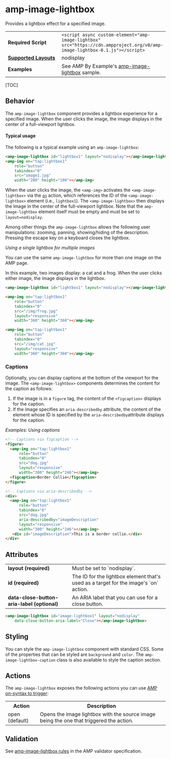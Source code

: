 <!---
Copyright 2015 The AMP HTML Authors. All Rights Reserved.

Licensed under the Apache License, Version 2.0 (the "License");
you may not use this file except in compliance with the License.
You may obtain a copy of the License at

      http://www.apache.org/licenses/LICENSE-2.0

Unless required by applicable law or agreed to in writing, software
distributed under the License is distributed on an "AS-IS" BASIS,
WITHOUT WARRANTIES OR CONDITIONS OF ANY KIND, either express or implied.
See the License for the specific language governing permissions and
limitations under the License.
-->

# amp-image-lightbox

Provides a lightbox effect for a specified image.

<table>
  <tr>
    <td width="40%"><strong>Required Script</strong></td>
    <td><code>&lt;script async custom-element="amp-image-lightbox" src="https://cdn.ampproject.org/v0/amp-image-lightbox-0.1.js">&lt;/script></code></td>
  </tr>
  <tr>
    <td class="col-fourty"><strong><a href="https://www.ampproject.org/docs/guides/responsive/control_layout.html">Supported Layouts</a></strong></td>
    <td>nodisplay</td>
  </tr>
  <tr>
    <td width="40%"><strong>Examples</strong></td>
    <td>See AMP By Example's <a href="https://ampbyexample.com/components/amp-image-lightbox/">amp-image-lightbox</a> sample.</td>
  </tr>
</table>

[TOC]

## Behavior

The `amp-image-lightbox` component provides a lightbox experience for a specified image. When the user clicks the image, the image displays in the center of a full-viewport lightbox.

#### Typical usage

The following is a typical example using an `amp-image-lightbox`:

```html
<amp-image-lightbox id="lightbox1" layout="nodisplay"></amp-image-lightbox>
<amp-img on="tap:lightbox1"
    role="button"
    tabindex="0"
    src="image1.jpg"
    width="200" height="100"></amp-img>
```

When the user clicks the image, the `<amp-img>` activates the `<amp-image-lightbox>` via the [`on`](https://www.ampproject.org/docs/reference/spec#on) action, which references the ID of the `<amp-image-lightbox>` element (i.e., `lightbox1`). The `<amp-image-lightbox>` then displays the image in the center of the full-viewport lightbox. Note that the `amp-image-lightbox` element itself must be empty and must be set to `layout=nodisplay`.

Among other things the `amp-image-lightbox` allows the following user manipulations: zooming, panning, showing/hiding of the description.
Pressing the escape key on a keyboard closes the lightbox.

*Using a single lightbox for multiple images*

You can use the same `amp-image-lightbox` for more than one image on the AMP page.

In this example, two images display: a cat and a frog.  When the user clicks either image, the image displays in the lightbox.

```html
<amp-image-lightbox id="lightbox1" layout="nodisplay"></amp-image-lightbox>

<amp-img on="tap:lightbox1"
    role="button"
    tabindex="0"
    src="/img/frog.jpg"
    layout="responsive"
    width="360" height="360"></amp-img>

<amp-img on="tap:lightbox1"
    role="button"
    tabindex="0"
    src="/img/cat.jpg"
    layout="responsive"
    width="360" height="360"></amp-img>
```

### Captions

Optionally, you can display captions at the bottom of the viewport for the image. The `<amp-image-lightbox>` components determines the content for the caption as follows:

1.  If the image is in a `figure` tag, the content of the `<figcaption>` displays for the caption.
2.  If the image specifies an `aria-describedby` attribute, the content of the element whose ID is specified by the `aria-describedby`attribute displays for the caption.

*Examples: Using captions*
```html
<!-- Captions via figcaption -->
<figure>
  <amp-img on="tap:lightbox1"
      role="button"
      tabindex="0"
      src="dog.jpg"
      layout="responsive"
      width="300" height="246"></amp-img>
  <figcaption>Border Collie</figcaption>
</figure>

<!-- Captions via aria-describedby -->
<div>
  <amp-img on="tap:lightbox1"
      role="button"
      tabindex="0"
      src="dog.jpg"
      aria-describedby="imageDescription"
      layout="responsive"
      width="300" height="246"></amp-img>
   <div id="imageDescription">This is a border collie.</div>
</div>
```

## Attributes

<table class="ad-m-table-listing">
  <tr>
    <td width="40%"><strong>layout (required)</strong></td>
    <td>Must be set to `nodisplay`.</td>
  </tr>
  <tr>
    <td width="40%"><strong>id (required)</strong></td>
    <td>The ID for the lightbox element that's used as a target for the image's `on` action.</td>
  </tr>
  <tr>
    <td width="40%"><strong>data-close-button-aria-label (optional)</strong></td>
    <td>An ARIA label that you can use for a close button.</td>
  </tr>
</table>


```html
<amp-image-lightbox id="image-lightbox1" layout="nodisplay"
    data-close-button-aria-label="Close"></amp-image-lightbox>
```

## Styling

You can style the `amp-image-lightbox` component with standard CSS. Some of the
properties that can be styled are `background` and `color`. The `amp-image-lightbox-caption` class is also available to style the caption
section.

## Actions

The `amp-image-lightbox` exposes the following actions you can use [AMP on-syntax to trigger](https://www.ampproject.org/docs/reference/amp-actions-and-events):

<table>
  <tr>
    <th width="20%">Action</th>
    <th>Description</th>
  </tr>
  <tr>
    <td>open (default)</td>
    <td>Opens the image lightbox with the source image being the one that triggered the action.</td>
  </tr>
</table>

## Validation

See [amp-image-lightbox rules](https://github.com/ampproject/amphtml/blob/master/extensions/amp-image-lightbox/validator-amp-image-lightbox.protoascii) in the AMP validator specification.
